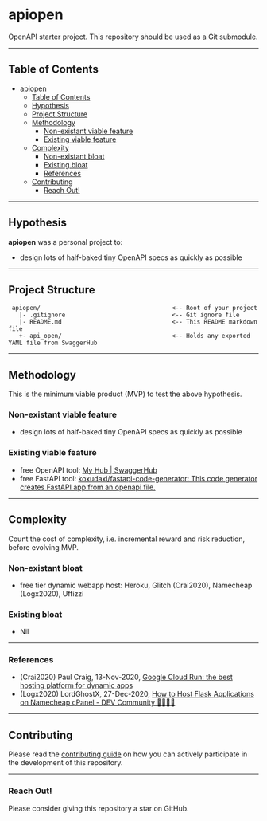 # apiopen

OpenAPI starter project. This repository should be used as a Git submodule.

---
## Table of Contents
- [apiopen](#apiopen)
  - [Table of Contents](#table-of-contents)
  - [Hypothesis](#hypothesis)
  - [Project Structure](#project-structure)
  - [Methodology](#methodology)
    - [Non-existant viable feature](#non-existant-viable-feature)
    - [Existing viable feature](#existing-viable-feature)
  - [Complexity](#complexity)
    - [Non-existant bloat](#non-existant-bloat)
    - [Existing bloat](#existing-bloat)
    - [References](#references)
  - [Contributing](#contributing)
    - [Reach Out!](#reach-out)

---
## Hypothesis
**apiopen** was a personal project to:
* design lots of half-baked tiny OpenAPI specs as quickly as possible

---
## Project Structure
     apiopen/                                     <-- Root of your project
       |- .gitignore                              <-- Git ignore file
       |- README.md                               <-- This README markdown file
       +- api_open/                               <-- Holds any exported YAML file from SwaggerHub

---
## Methodology

This is the minimum viable product (MVP) to test the above hypothesis.

### Non-existant viable feature
* design lots of half-baked tiny OpenAPI specs as quickly as possible

### Existing viable feature

* free OpenAPI tool: [My Hub | SwaggerHub](https://app.swaggerhub.com/home)
* free FastAPI tool: [koxudaxi/fastapi-code-generator: This code generator creates FastAPI app from an openapi file.](https://github.com/koxudaxi/fastapi-code-generator)

---
## Complexity

Count the cost of complexity, i.e. incremental reward and risk reduction, before evolving MVP.

### Non-existant bloat
* free tier dynamic webapp host: Heroku, Glitch (Crai2020), Namecheap (Logx2020), Uffizzi

### Existing bloat 
* Nil

---
### References
- (Crai2020) Paul Craig, 13-Nov-2020, [Google Cloud Run: the best hosting platform for dynamic apps](https://dev.to/pcraig3/google-cloud-run-the-best-host-platform-for-dynamic-apps-4ma6)
- (Logx2020) LordGhostX, 27-Dec-2020, [How to Host Flask Applications on Namecheap cPanel - DEV Community 👩‍💻👨‍💻](https://dev.to/lordghostx/how-to-host-flask-applications-on-namecheap-cpanel-299b)

---
## Contributing

Please read the [contributing guide](https://github.com/dennislwm/apiopen/blob/master/CONTRIBUTING.md) on how you can actively participate in the development of this repository.

---
### Reach Out!

Please consider giving this repository a star on GitHub.
